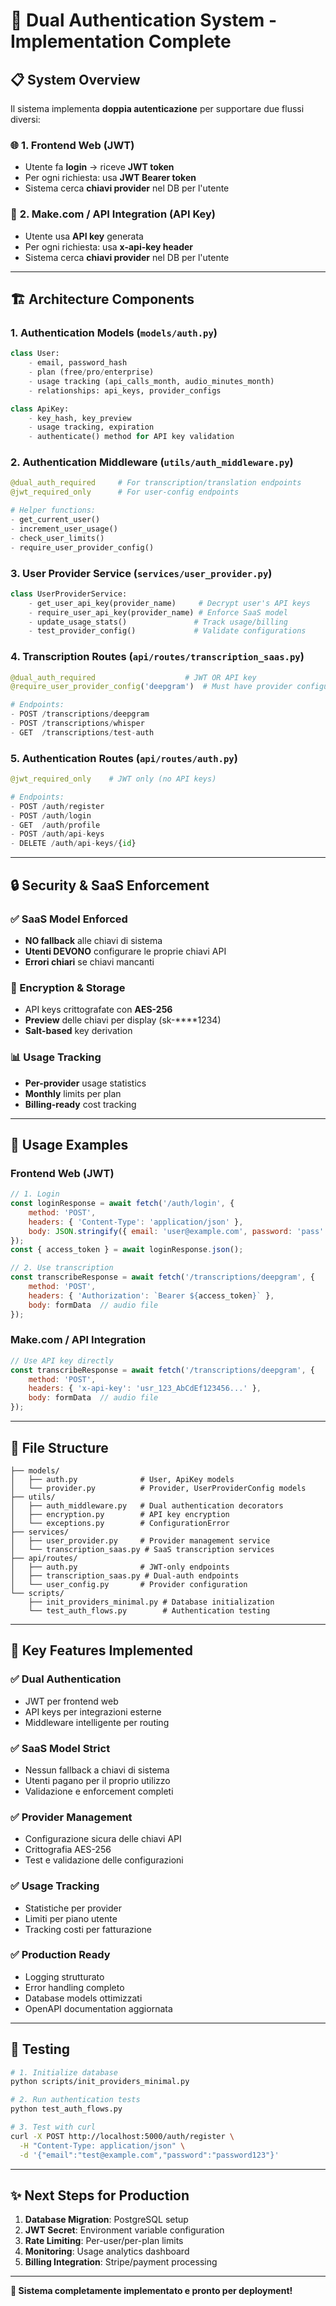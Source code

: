 # 🎯 Dual Authentication System - Implementation Complete

## 📋 **System Overview**

Il sistema implementa **doppia autenticazione** per supportare due flussi diversi:

### 🌐 **1. Frontend Web (JWT)**
- Utente fa **login** → riceve **JWT token**
- Per ogni richiesta: usa **JWT Bearer token**
- Sistema cerca **chiavi provider** nel DB per l'utente

### 🔗 **2. Make.com / API Integration (API Key)**  
- Utente usa **API key** generata
- Per ogni richiesta: usa **x-api-key header**
- Sistema cerca **chiavi provider** nel DB per l'utente

---

## 🏗️ **Architecture Components**

### **1. Authentication Models** (`models/auth.py`)
```python
class User:
    - email, password_hash
    - plan (free/pro/enterprise) 
    - usage tracking (api_calls_month, audio_minutes_month)
    - relationships: api_keys, provider_configs

class ApiKey:
    - key_hash, key_preview
    - usage tracking, expiration
    - authenticate() method for API key validation
```

### **2. Authentication Middleware** (`utils/auth_middleware.py`)
```python
@dual_auth_required     # For transcription/translation endpoints
@jwt_required_only      # For user-config endpoints  

# Helper functions:
- get_current_user()
- increment_user_usage()
- check_user_limits()
- require_user_provider_config()
```

### **3. User Provider Service** (`services/user_provider.py`)
```python
class UserProviderService:
    - get_user_api_key(provider_name)     # Decrypt user's API keys
    - require_user_api_key(provider_name) # Enforce SaaS model
    - update_usage_stats()               # Track usage/billing
    - test_provider_config()             # Validate configurations
```

### **4. Transcription Routes** (`api/routes/transcription_saas.py`)
```python
@dual_auth_required                    # JWT OR API key
@require_user_provider_config('deepgram')  # Must have provider configured

# Endpoints:
- POST /transcriptions/deepgram
- POST /transcriptions/whisper  
- GET  /transcriptions/test-auth
```

### **5. Authentication Routes** (`api/routes/auth.py`)
```python
@jwt_required_only    # JWT only (no API keys)

# Endpoints:
- POST /auth/register
- POST /auth/login
- GET  /auth/profile
- POST /auth/api-keys
- DELETE /auth/api-keys/{id}
```

---

## 🔒 **Security & SaaS Enforcement**

### **✅ SaaS Model Enforced**
- **NO fallback** alle chiavi di sistema
- **Utenti DEVONO** configurare le proprie chiavi API
- **Errori chiari** se chiavi mancanti

### **🔐 Encryption & Storage**
- API keys crittografate con **AES-256**
- **Preview** delle chiavi per display (sk-****1234)
- **Salt-based** key derivation

### **📊 Usage Tracking**
- **Per-provider** usage statistics
- **Monthly** limits per plan
- **Billing-ready** cost tracking

---

## 🚀 **Usage Examples**

### **Frontend Web (JWT)**
```javascript
// 1. Login
const loginResponse = await fetch('/auth/login', {
    method: 'POST',
    headers: { 'Content-Type': 'application/json' },
    body: JSON.stringify({ email: 'user@example.com', password: 'pass' })
});
const { access_token } = await loginResponse.json();

// 2. Use transcription
const transcribeResponse = await fetch('/transcriptions/deepgram', {
    method: 'POST',
    headers: { 'Authorization': `Bearer ${access_token}` },
    body: formData  // audio file
});
```

### **Make.com / API Integration**
```javascript
// Use API key directly
const transcribeResponse = await fetch('/transcriptions/deepgram', {
    method: 'POST', 
    headers: { 'x-api-key': 'usr_123_AbCdEf123456...' },
    body: formData  // audio file
});
```

---

## 📁 **File Structure**

```
├── models/
│   ├── auth.py              # User, ApiKey models
│   └── provider.py          # Provider, UserProviderConfig models
├── utils/
│   ├── auth_middleware.py   # Dual authentication decorators
│   ├── encryption.py        # API key encryption
│   └── exceptions.py        # ConfigurationError
├── services/
│   ├── user_provider.py     # Provider management service
│   └── transcription_saas.py # SaaS transcription services
├── api/routes/
│   ├── auth.py              # JWT-only endpoints
│   ├── transcription_saas.py # Dual-auth endpoints
│   └── user_config.py       # Provider configuration
└── scripts/
    ├── init_providers_minimal.py # Database initialization
    └── test_auth_flows.py        # Authentication testing
```

---

## 🎯 **Key Features Implemented**

### ✅ **Dual Authentication**
- JWT per frontend web
- API keys per integrazioni esterne
- Middleware intelligente per routing

### ✅ **SaaS Model Strict**
- Nessun fallback a chiavi di sistema
- Utenti pagano per il proprio utilizzo
- Validazione e enforcement completi

### ✅ **Provider Management**
- Configurazione sicura delle chiavi API
- Crittografia AES-256 
- Test e validazione delle configurazioni

### ✅ **Usage Tracking**
- Statistiche per provider
- Limiti per piano utente
- Tracking costi per fatturazione

### ✅ **Production Ready**
- Logging strutturato
- Error handling completo
- Database models ottimizzati
- OpenAPI documentation aggiornata

---

## 🧪 **Testing**

```bash
# 1. Initialize database
python scripts/init_providers_minimal.py

# 2. Run authentication tests  
python test_auth_flows.py

# 3. Test with curl
curl -X POST http://localhost:5000/auth/register \
  -H "Content-Type: application/json" \
  -d '{"email":"test@example.com","password":"password123"}'
```

---

## ✨ **Next Steps for Production**

1. **Database Migration**: PostgreSQL setup
2. **JWT Secret**: Environment variable configuration  
3. **Rate Limiting**: Per-user/per-plan limits
4. **Monitoring**: Usage analytics dashboard
5. **Billing Integration**: Stripe/payment processing

---

**🎉 Sistema completamente implementato e pronto per deployment!**